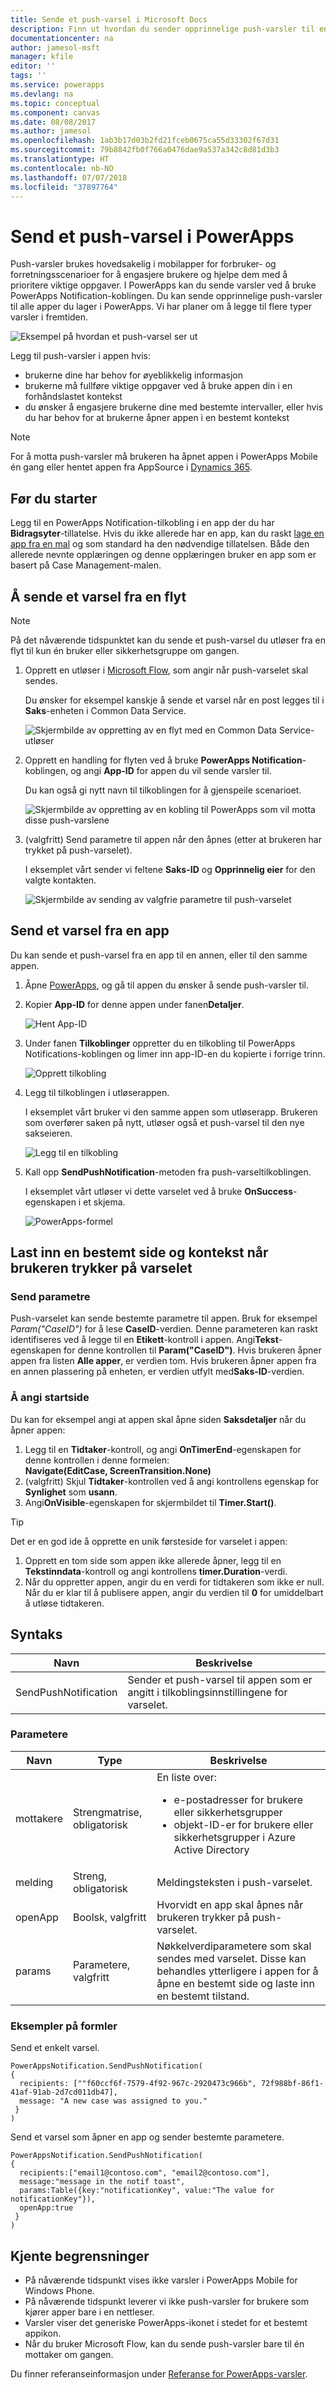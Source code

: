 ```yaml
---
title: Sende et push-varsel i Microsoft Docs
description: Finn ut hvordan du sender opprinnelige push-varsler til en app i PowerApps.
documentationcenter: na
author: jamesol-msft
manager: kfile
editor: ''
tags: ''
ms.service: powerapps
ms.devlang: na
ms.topic: conceptual
ms.component: canvas
ms.date: 08/08/2017
ms.author: jamesol
ms.openlocfilehash: 1ab3b17d03b2fd21fceb0675ca55d33302f67d31
ms.sourcegitcommit: 79b8842fb0f766a0476dae9a537a342c8d81d3b3
ms.translationtype: HT
ms.contentlocale: nb-NO
ms.lasthandoff: 07/07/2018
ms.locfileid: "37897764"
---
```

# <a name="send-a-push-notification-in-powerapps"></a>Send et push-varsel i PowerApps
Push-varsler brukes hovedsakelig i mobilapper for forbruker- og forretningsscenarioer for å engasjere brukere og hjelpe dem med å prioritere viktige oppgaver. I PowerApps kan du sende varsler ved å bruke PowerApps Notification-koblingen. Du kan sende opprinnelige push-varsler til alle apper du lager i PowerApps. Vi har planer om å legge til flere typer varsler i fremtiden.

![Eksempel på hvordan et push-varsel ser ut](./media/add-notifications/pic1-notification-screenshot.png)

Legg til push-varsler i appen hvis:

* brukerne dine har behov for øyeblikkelig informasjon
* brukerne må fullføre viktige oppgaver ved å bruke appen din i en forhåndslastet kontekst
* du ønsker å engasjere brukerne dine med bestemte intervaller, eller hvis du har behov for at brukerne åpner appen i en bestemt kontekst

> [!NOTE]
> For å motta push-varsler må brukeren ha åpnet appen i PowerApps Mobile én gang eller hentet appen fra AppSource i [Dynamics 365](https://home.dynamics.com/).

## <a name="before-you-start"></a>Før du starter
Legg til en PowerApps Notification-tilkobling i en app der du har **Bidragsyter**-tillatelse. Hvis du ikke allerede har en app, kan du raskt [lage en app fra en mal](get-started-test-drive.md) og som standard ha den nødvendige tillatelsen. Både den allerede nevnte opplæringen og denne opplæringen bruker en app som er basert på Case Management-malen.

## <a name="send-a-notification-from-a-flow"></a>Å sende et varsel fra en flyt
> [!NOTE]
> På det nåværende tidspunktet kan du sende et push-varsel du utløser fra en flyt til kun én bruker eller sikkerhetsgruppe om gangen.

1. Opprett en utløser i [Microsoft Flow](https://flow.microsoft.com), som angir når push-varselet skal sendes.

    Du ønsker for eksempel kanskje å sende et varsel når en post legges til i **Saks**-enheten i Common Data Service.

    ![Skjermbilde av oppretting av en flyt med en Common Data Service-utløser](./media/add-notifications/pic4-step1-flowupdated.png)
2. Opprett en handling for flyten ved å bruke **PowerApps Notification**-koblingen, og angi **App-ID** for appen du vil sende varsler til.

    Du kan også gi nytt navn til tilkoblingen for å gjenspeile scenarioet.

    ![Skjermbilde av oppretting av en kobling til PowerApps som vil motta disse push-varslene](./media/add-notifications/pic5-step2-create-connection.jpg)
3. (valgfritt) Send parametre til appen når den åpnes (etter at brukeren har trykket på push-varselet).

    I eksemplet vårt sender vi feltene **Saks-ID** og **Opprinnelig eier** for den valgte kontakten.

    ![Skjermbilde av sending av valgfrie parametre til push-varselet](./media/add-notifications/pic6-step3-configure-notif.jpg)

## <a name="send-a-notification-from-an-app"></a>Send et varsel fra en app
Du kan sende et push-varsel fra en app til en annen, eller til den samme appen.

1. Åpne [PowerApps](https://web.powerapps.com/), og gå til appen du ønsker å sende push-varsler til.
2. Kopier **App-ID** for denne appen under fanen**Detaljer**.

    ![Hent App-ID](./media/add-notifications/grab-id.png)
3. Under fanen **Tilkoblinger** oppretter du en tilkobling til PowerApps Notifications-koblingen og limer inn app-ID-en du kopierte i forrige trinn.

    ![Opprett tilkobling](./media/add-notifications/create-connection.png)
4. Legg til tilkoblingen i utløserappen.

    I eksemplet vårt bruker vi den samme appen som utløserapp. Brukeren som overfører saken på nytt, utløser også et push-varsel til den nye sakseieren.

    ![Legg til en tilkobling](./media/add-notifications/add-connection.png)
5. Kall opp **SendPushNotification**-metoden fra push-varseltilkoblingen.

    I eksemplet vårt utløser vi dette varselet ved å bruke **OnSuccess**-egenskapen i et skjema.

    ![PowerApps-formel](./media/add-notifications/powerapps-function.png)

## <a name="load-a-specific-page-and-context-when-a-user-taps-the-notification"></a>Last inn en bestemt side og kontekst når brukeren trykker på varselet
### <a name="pass-parameters"></a>Send parametre
Push-varselet kan sende bestemte parametre til appen. Bruk for eksempel *Param("CaseID")* for å lese **CaseID**-verdien. Denne parameteren kan raskt identifiseres ved å legge til en **Etikett**-kontroll i appen. Angi**Tekst**-egenskapen for denne kontrollen til **Param("CaseID")**. Hvis brukeren åpner appen fra listen **Alle apper**, er verdien tom. Hvis brukeren åpner appen fra en annen plassering på enheten, er verdien utfylt med**Saks-ID**-verdien.

### <a name="set-the-start-page"></a>Å angi startside
Du kan for eksempel angi at appen skal åpne siden **Saksdetaljer** når du åpner appen:

1. Legg til en **Tidtaker**-kontroll, og angi **OnTimerEnd**-egenskapen for denne kontrollen i denne formelen:
   <br>**Navigate(EditCase, ScreenTransition.None)**
2. (valgfritt) Skjul **Tidtaker**-kontrollen ved å angi kontrollens egenskap for **Synlighet** som **usann**.
3. Angi**OnVisible**-egenskapen for skjermbildet til **Timer.Start()**.

> [!TIP]
> Det er en god ide å opprette en unik førsteside for varselet i appen:
> 
> 1. Opprett en tom side som appen ikke allerede åpner, legg til en **Tekstinndata**-kontroll og angi kontrollens **timer.Duration**-verdi.
> 2. Når du oppretter appen, angir du en verdi for tidtakeren som ikke er null. Når du er klar til å publisere appen, angir du verdien til **0** for umiddelbart å utløse tidtakeren.

## <a name="syntax"></a>Syntaks

| Navn | Beskrivelse |
| --- | --- |
| SendPushNotification |Sender et push-varsel til appen som er angitt i tilkoblingsinnstillingene for varselet. |

### <a name="parameters"></a>Parametere

| Navn | Type | Beskrivelse |
| --- | --- | --- |
| mottakere |Strengmatrise, obligatorisk |En liste over: <ul> <li>e-postadresser for brukere eller sikkerhetsgrupper</li> <li>objekt-ID-er for brukere eller sikkerhetsgrupper i Azure Active Directory</li></ul> |
| melding |Streng, obligatorisk |Meldingsteksten i push-varselet. |
| openApp |Boolsk, valgfritt |Hvorvidt en app skal åpnes når brukeren trykker på push-varselet. |
| params |Parametere, valgfritt |Nøkkelverdiparametere som skal sendes med varselet. Disse kan behandles ytterligere i appen for å åpne en bestemt side og laste inn en bestemt tilstand. |

### <a name="sample-formulas"></a>Eksempler på formler
Send et enkelt varsel.

```
PowerAppsNotification.SendPushNotification(
{
  recipients: [""f60ccf6f-7579-4f92-967c-2920473c966b", 72f988bf-86f1-41af-91ab-2d7cd011db47],
  message: "A new case was assigned to you."
 }
)
```

Send et varsel som åpner en app og sender bestemte parametere.

```
PowerAppsNotification.SendPushNotification(
{
  recipients:["email1@contoso.com", "email2@contoso.com"],
  message:"message in the notif toast",
  params:Table({key:"notificationKey", value:"The value for notificationKey"}),
  openApp:true
 }
)
```

## <a name="known-limitations"></a>Kjente begrensninger
* På nåværende tidspunkt vises ikke varsler i PowerApps Mobile for Windows Phone.
* På nåværende tidspunkt leverer vi ikke push-varsler for brukere som kjører apper bare i en nettleser.
* Varsler viser det generiske PowerApps-ikonet i stedet for et bestemt appikon.
* Når du bruker Microsoft Flow, kan du sende push-varsler bare til én mottaker om gangen.

Du finner referanseinformasjon under [Referanse for PowerApps-varsler](https://docs.microsoft.com/connectors/powerappsnotification/).

